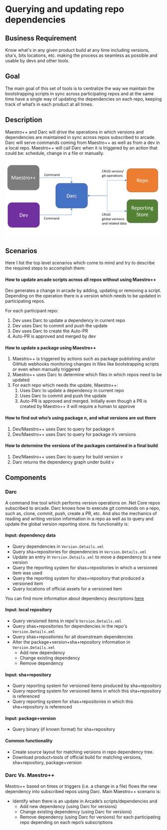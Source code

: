 # Querying and updating repo dependencies 

## Business Requirement

Know what's in any given product build at any time including versions, sha's, bits locations, etc. 
making the process as seamless as possible and usable by devs and other tools.

## Goal 

The main goal of this set of tools is to centralize the way we maintain 
the bootstrapping scripts in sync across participating repos and at the 
same time have a single way of updating the dependencies on each repo, 
keeping track of what’s in each product at all times. 

## Description 

Maestro++ and Darc will drive the operations in which versions and dependencies
are maintained in sync across repos subscribed to arcade. Darc will serve commands 
coming from Maestro++ as well as from a dev in a local repo. Maestro++ will call
Darc when it is triggered by an action that could be: schedule, change in a file or
manually.

![Diagram](VersionQueryingAndUpdating.png) 

## Scenarios 

Here I list the top level scenarios which come to mind and try to 
describe the required steps to accomplish them: 

#### How to update arcade scripts across all repos without using Maestro++ 

Dev generates a change in arcade by adding, updating or removing a 
script. Depending on the operation there is a version which needs to be 
updated in participating repos. 

For each participant repo: 

1. Dev uses Darc to update a dependency in current repo
2. Dev uses Darc to commit and push the update 
3. Dev uses Darc to create the Auto-PR 
4. Auto-PR is approved and merged by dev 

#### How to update a package using Maestro++ 
	
1. Maestro++ is triggered by actions such as package publishing and/or 
GitHub webhooks monitoring changes in files like bootstrapping scripts 
or even when manually triggered
2. Maestro++ uses Darc to determine which files in which repos need to be updated 
3. For each repo which needs the update, Maestro++: 
    1. Uses Darc to update a dependency in current repo
    2. Uses Darc to commit and push the update 
    3. Auto-PR is approved and merged. Initially even though a PR is
    created by Maestro++ it will require a human to approve

#### How to find out who’s using package n, and what versions are out there 

1. Dev/Maestro++ uses Darc to query for package n 
2. Dev/Maestro++ uses Darc to query for package n’s versions 

#### How to determine the versions of the packages contained in a final build 

1. Dev/Maestro++ uses Darc to query for build version v 
2. Darc returns the dependency graph under build v 

## Components 

### Darc 

A command line tool which performs version operations on .Net Core repos subscribed to arcade. 
Darc knows how to execute git commands on a repo, such as, clone, commit, push, create a PR, etc. And
also the mechanics of reading and writing version information in a repo as well as to query 
and update the global version reporting store.  Its functionality is: 

#### Input: dependency data 

* Query dependencies in `Version.Details.xml` 
* Query sha+repositories for dependencies in `Version.Details.xml` 
* Update an entry in `Version.Details.xml` to move a dependency to a new version 
* Query the reporting system for shas+repositories in which a versioned item was 
used 
* Query the reporting system for shas+repository that produced a versioned item 
* Query locations of official assets for a versioned item 

You can find more information about dependency descriptions [here](DependencyDescriptionFormat.md) 

#### Input: local repository 
* Query versioned items in repo's `Version.Details.xml`
* Query shas+repositories for dependencies in the repo's `Version.Details.xml`
* Query shas+repositories for all downstream dependencies
* Alter the package+version+sha+repository information in `Version.Details.xml`
    * Add new dependency 
    * Change existing dependency 
    * Remove dependency 

#### Input: sha+repository 
* Query reporting system for versioned items produced by sha+repository
* Query reporting system for versioned items in which this sha+repository is referenced 
* Query reporting system for shas+repositories in which this sha+repository is referenced 

#### Input: package+version 
* Query binary (if known format) for sha+repository

#### Common functionality 
* Create source layout for matching versions in repo dependency tree. 
* Download product+tools of official build for matching versions, sha+repository, 
package+version 

### Darc Vs. Maestro++ 

Mestro++ based on times or triggers (i.e. a change in a file) flows the new dependency
into subscribed repos using Darc. Main Maestro++ scenario is:

* Identify when there is an update in Arcade’s scripts/dependencies and 
    * Add new dependency (using Darc for versions) 
    * Change existing dependency (using Darc for versions) 
    * Remove dependency (using Darc for versions) 
for each participating repo depending on each repo’s subscriptions 
